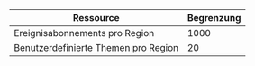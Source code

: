 | Ressource | Begrenzung |
| --- | --- |
| Ereignisabonnements pro Region |1000 |
| Benutzerdefinierte Themen pro Region |20 |